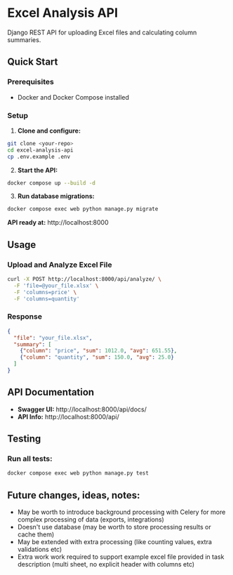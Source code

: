 # Excel Analysis API

Django REST API for uploading Excel files and calculating column summaries.

## Quick Start

### Prerequisites

- Docker and Docker Compose installed

### Setup

1. **Clone and configure:**
```bash
git clone <your-repo>
cd excel-analysis-api
cp .env.example .env
```

2. **Start the API:**
```bash
docker compose up --build -d
```

3. **Run database migrations:**
```bash
docker compose exec web python manage.py migrate
```

**API ready at:** http://localhost:8000

## Usage

### Upload and Analyze Excel File

```bash
curl -X POST http://localhost:8000/api/analyze/ \
  -F 'file=@your_file.xlsx' \
  -F 'columns=price' \
  -F 'columns=quantity'
```

### Response

```json
{
  "file": "your_file.xlsx",
  "summary": [
    {"column": "price", "sum": 1012.0, "avg": 651.55},
    {"column": "quantity", "sum": 150.0, "avg": 25.0}
  ]
}
```

## API Documentation

- **Swagger UI:** http://localhost:8000/api/docs/
- **API Info:** http://localhost:8000/api/

## Testing

### Run all tests:
```bash
docker compose exec web python manage.py test
```

## Future changes, ideas, notes:
- May be worth to introduce background processing with Celery for more complex processing of data (exports, integrations)
- Doesn't use database (may be worth to store processing results or cache them)
- May be extended with extra processing (like counting values, extra validations etc)
- Extra work work required to support example excel file provided in task description (multi sheet, no explicit header with columns etc)